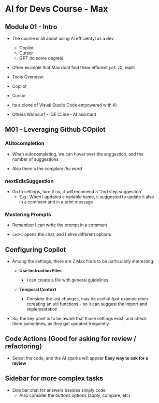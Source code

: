 # AI for Devs Course - Max

## Module 01 - Intro

- The course is all about using AI efficientyl as a dev

  - Copilot
  - Cursor
  - GPT (to some degree)

- Other example that Max dont find them efficient _yet_: v0, replit

- Tools Overview:

- Copilot
- Cursor

- Its a clone of Visual Studio Code empowered with AI

- Others
  Widnsurf - IDE
  CLine - AI assistant

## M01 - Leveraging Github COpilot

### AUtocompletion

- When autocompleting, we can hover over the suggestion, and the number of suggestions

- Also there's the _complete the word_

### nextEdisSuggestion

- Go to settings, turn it on, it will recomend a '2nd step suggestion'
  - E.g.: When I updated a variable name, it suggested to update it also in a comment and in a print message

### Mastering Prompts

- Remember I can write the prompt in a comment

- `cmd+i` opens the chat, and I ahve different options

## Configuring Copilot

- Among the settings, there are 2 Max finds to be particularly interesting:

  - **Use Instruction Files**

    - I can create a file with general guidelines

  - **Temporal Context**
    - Consider the last changes, may be usefiul fpor exampe qhen ccreating an util functions - so it can suggest the import and implementation

- So, the key point is to be aware that those settings exist, and check them sometimes, as they get updated frequently

## Code Actions (Good for asking for review / refactoring)

- Select the code, and the AI sparks will appear
  **Easy way to ask for a review**

## Sidebar for more complex tasks

- Side bar chat for answers besides simply code
  - Also consider the buttons options (apply, compare, etc)
